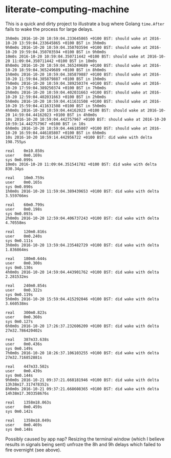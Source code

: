 literate-computing-machine
==========================

This is a quick and dirty project to illustrate a bug where Golang `time.After` fails to wake the process for large delays.

    3h0m0s 2016-10-20 10:59:04.233645865 +0100 BST: should wake at 2016-10-20 13:59:04.233645865 +0100 BST in 3h0m0s
    9h0m0s 2016-10-20 10:59:04.350703594 +0100 BST: should wake at 2016-10-20 19:59:04.350703594 +0100 BST in 9h0m0s
    10m0s 2016-10-20 10:59:04.350711442 +0100 BST: should wake at 2016-10-20 11:09:04.350711442 +0100 BST in 10m0s
    8h0m0s 2016-10-20 10:59:04.365249689 +0100 BST: should wake at 2016-10-20 18:59:04.365249689 +0100 BST in 8h0m0s
    1h0m0s 2016-10-20 10:59:04.385879887 +0100 BST: should wake at 2016-10-20 11:59:04.385879887 +0100 BST in 1h0m0s
    7h0m0s 2016-10-20 10:59:04.389250374 +0100 BST: should wake at 2016-10-20 17:59:04.389250374 +0100 BST in 7h0m0s
    2h0m0s 2016-10-20 10:59:04.402031663 +0100 BST: should wake at 2016-10-20 12:59:04.402031663 +0100 BST in 2h0m0s
    5h0m0s 2016-10-20 10:59:04.411631508 +0100 BST: should wake at 2016-10-20 15:59:04.411631508 +0100 BST in 5h0m0s
    4h0m0s 2016-10-20 10:59:04.44162023 +0100 BST: should wake at 2016-10-20 14:59:04.44162023 +0100 BST in 4h0m0s
    10s 2016-10-20 10:59:04.442757967 +0100 BST: should wake at 2016-10-20 10:59:14.442757967 +0100 BST in 10s
    6h0m0s 2016-10-20 10:59:04.446185807 +0100 BST: should wake at 2016-10-20 16:59:04.446185807 +0100 BST in 6h0m0s
    10s 2016-10-20 10:59:14.442956722 +0100 BST: did wake with delta 198.755µs

    real	0m10.850s
    user	0m0.169s
    sys	0m0.099s
    10m0s 2016-10-20 11:09:04.351541782 +0100 BST: did wake with delta 830.34µs

    real	10m0.759s
    user	0m0.165s
    sys	0m0.090s
    1h0m0s 2016-10-20 11:59:04.389439653 +0100 BST: did wake with delta 3.559766ms

    real	60m0.799s
    user	0m0.198s
    sys	0m0.093s
    2h0m0s 2016-10-20 12:59:04.406737243 +0100 BST: did wake with delta 4.70558ms

    real	120m0.816s
    user	0m0.240s
    sys	0m0.111s
    3h0m0s 2016-10-20 13:59:04.235482729 +0100 BST: did wake with delta 1.836864ms

    real	180m0.644s
    user	0m0.300s
    sys	0m0.130s
    4h0m0s 2016-10-20 14:59:04.443901762 +0100 BST: did wake with delta 2.281532ms

    real	240m0.854s
    user	0m0.322s
    sys	0m0.119s
    5h0m0s 2016-10-20 15:59:04.415292046 +0100 BST: did wake with delta 3.660538ms

    real	300m0.823s
    user	0m0.360s
    sys	0m0.127s
    6h0m0s 2016-10-20 17:26:37.232606209 +0100 BST: did wake with delta 27m32.786420402s

    real	387m33.638s
    user	0m0.436s
    sys	0m0.149s
    7h0m0s 2016-10-20 18:26:37.106103255 +0100 BST: did wake with delta 27m32.716852881s

    real	447m33.502s
    user	0m0.439s
    sys	0m0.144s
    9h0m0s 2016-10-21 09:37:21.668181946 +0100 BST: did wake with delta 13h38m17.317478352s
    8h0m0s 2016-10-21 09:37:21.668608365 +0100 BST: did wake with delta 14h38m17.303358676s

    real	1358m18.063s
    user	0m0.459s
    sys	0m0.142s

    real	1358m18.049s
    user	0m0.469s
    sys	0m0.148s


Possibly caused by app nap? Resizing the terminal window (which I believe results in signals being sent) unfroze the 8h and 9h delays which failed to fire overnight (see above).